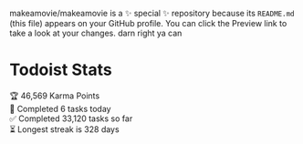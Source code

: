 makeamovie/makeamovie is a ✨ special ✨ repository because its `README.md` (this file) appears on your GitHub profile.
You can click the Preview link to take a look at your changes. darn right ya can

# Todoist Stats

<!-- TODO-IST:START -->
🏆  46,569 Karma Points           
🌸  Completed 6 tasks today           
✅  Completed 33,120 tasks so far           
⏳  Longest streak is 328 days
<!-- TODO-IST:END -->